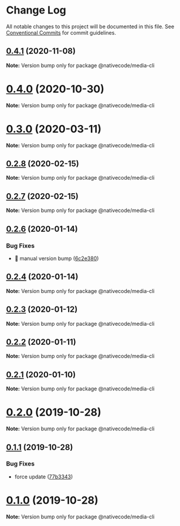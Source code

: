 # Change Log

All notable changes to this project will be documented in this file.
See [Conventional Commits](https://conventionalcommits.org) for commit guidelines.

## [0.4.1](https://git.nativecode.net/nativecode/media-clients/compare/@nativecode/media-cli@0.4.1-next.1...@nativecode/media-cli@0.4.1) (2020-11-08)

**Note:** Version bump only for package @nativecode/media-cli





# [0.4.0](https://git.nativecode.net/nativecode/media-clients/compare/@nativecode/media-cli@0.4.0-next.1...@nativecode/media-cli@0.4.0) (2020-10-30)

**Note:** Version bump only for package @nativecode/media-cli





# [0.3.0](https://git.nativecode.net/nativecode/media-clients/compare/@nativecode/media-cli@0.3.0-next.5...@nativecode/media-cli@0.3.0) (2020-03-11)

**Note:** Version bump only for package @nativecode/media-cli





## [0.2.8](https://git.nativecode.net/nativecode/media-clients/compare/@nativecode/media-cli@0.2.8-next.1...@nativecode/media-cli@0.2.8) (2020-02-15)

**Note:** Version bump only for package @nativecode/media-cli





## [0.2.7](https://git.nativecode.net/nativecode/media-clients/compare/@nativecode/media-cli@0.2.7-next.1...@nativecode/media-cli@0.2.7) (2020-02-15)

**Note:** Version bump only for package @nativecode/media-cli





## [0.2.6](https://git.nativecode.net/nativecode/media-clients/compare/@nativecode/media-cli@0.2.5-next.0...@nativecode/media-cli@0.2.6) (2020-01-14)


### Bug Fixes

* 🐛 manual version bump ([6c2e380](https://git.nativecode.net/nativecode/media-clients/commits/6c2e3806fdd130cd8915b9d844b2605260879516))





## [0.2.4](https://git.nativecode.net/nativecode/media-clients/compare/@nativecode/media-cli@0.2.4-next.0...@nativecode/media-cli@0.2.4) (2020-01-14)

**Note:** Version bump only for package @nativecode/media-cli





## [0.2.3](https://git.nativecode.net/nativecode/media-clients/compare/@nativecode/media-cli@0.2.3-next.0...@nativecode/media-cli@0.2.3) (2020-01-12)

**Note:** Version bump only for package @nativecode/media-cli





## [0.2.2](https://git.nativecode.net/nativecode/media-clients/compare/@nativecode/media-cli@0.2.2-next.2...@nativecode/media-cli@0.2.2) (2020-01-11)

**Note:** Version bump only for package @nativecode/media-cli





## [0.2.1](https://git.nativecode.net/nativecode/media-clients/compare/@nativecode/media-cli@0.2.1-next.0...@nativecode/media-cli@0.2.1) (2020-01-10)

**Note:** Version bump only for package @nativecode/media-cli





# [0.2.0](https://git.nativecode.net/nativecode/media-clients/compare/@nativecode/media-cli@0.2.0-next.0...@nativecode/media-cli@0.2.0) (2019-10-28)

**Note:** Version bump only for package @nativecode/media-cli





## [0.1.1](https://git.nativecode.net/nativecode/media-clients/compare/@nativecode/media-cli@0.1.0...@nativecode/media-cli@0.1.1) (2019-10-28)


### Bug Fixes

* force update ([77b3343](https://git.nativecode.net/nativecode/media-clients/commits/77b33435d5b1a7a1c76d74ad085cf8c9940b0ec8))





# [0.1.0](https://git.nativecode.net/nativecode/media-clients/compare/@nativecode/media-cli@0.1.0-next.3...@nativecode/media-cli@0.1.0) (2019-10-28)

**Note:** Version bump only for package @nativecode/media-cli

